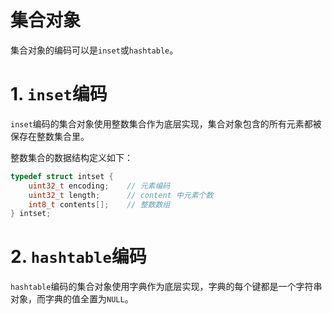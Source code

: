 # 集合对象

集合对象的编码可以是`inset`或`hashtable`。

# 1. `inset`编码

`inset`编码的集合对象使用整数集合作为底层实现，集合对象包含的所有元素都被保存在整数集合里。

整数集合的数据结构定义如下：

```c
typedef struct intset {
    uint32_t encoding;    // 元素编码
    uint32_t length;      // content 中元素个数
    int8_t contents[];    // 整数数组
} intset;
```

# 2. `hashtable`编码

`hashtable`编码的集合对象使用字典作为底层实现，字典的每个键都是一个字符串对象，而字典的值全置为`NULL`。